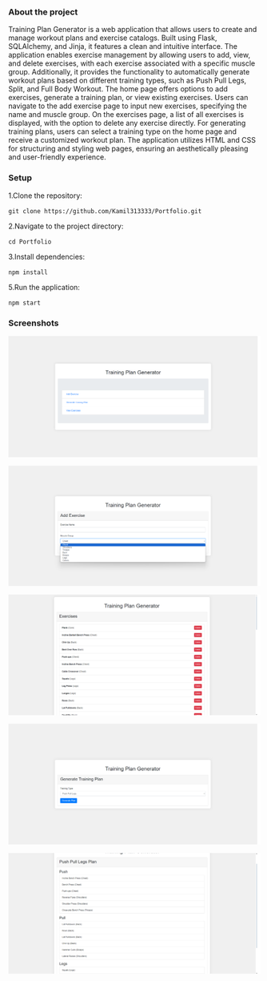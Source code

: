 ### About the project

Training Plan Generator is a web application that allows users to create and manage workout plans and exercise catalogs. Built using Flask, SQLAlchemy, and Jinja, it features a clean and intuitive interface. The application enables exercise management by allowing users to add, view, and delete exercises, with each exercise associated with a specific muscle group. Additionally, it provides the functionality to automatically generate workout plans based on different training types, such as Push Pull Legs, Split, and Full Body Workout. The home page offers options to add exercises, generate a training plan, or view existing exercises. Users can navigate to the add exercise page to input new exercises, specifying the name and muscle group. On the exercises page, a list of all exercises is displayed, with the option to delete any exercise directly. For generating training plans, users can select a training type on the home page and receive a customized workout plan. The application utilizes HTML and CSS for structuring and styling web pages, ensuring an aesthetically pleasing and user-friendly experience.

### Setup

1.Clone the repository:
```
git clone https://github.com/Kamil313333/Portfolio.git
```
2.Navigate to the project directory:
```
cd Portfolio
```
3.Install dependencies:
```
npm install
```
5.Run the application:
```
npm start
```

### Screenshots


![1](scr1.png)




![2](scr2.png)




![3](scr3.png)




![4](scr4.png)




![5](scr5.png)

